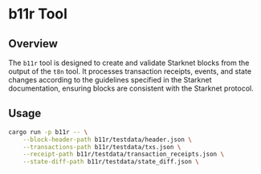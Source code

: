 # b11r Tool

## Overview

The `b11r` tool is designed to create and validate Starknet blocks from the output of the `t8n` tool. It processes transaction receipts, events, and state changes according to the guidelines specified in the Starknet documentation, ensuring blocks are consistent with the Starknet protocol.




## Usage
```bash
cargo run -p b11r -- \
    --block-header-path b11r/testdata/header.json \
    --transactions-path b11r/testdata/txs.json \
    --receipt-path b11r/testdata/transaction_receipts.json \
    --state-diff-path b11r/testdata/state_diff.json \
```